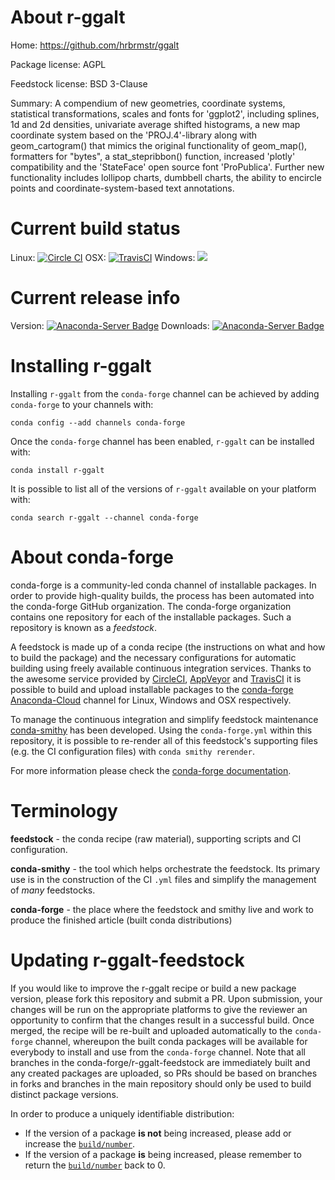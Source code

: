 About r-ggalt
=============

Home: https://github.com/hrbrmstr/ggalt

Package license: AGPL

Feedstock license: BSD 3-Clause

Summary: A compendium of new geometries, coordinate systems, statistical  transformations, scales and fonts for 'ggplot2', including splines, 1d and 2d densities,  univariate average shifted histograms, a new map coordinate system based on the  'PROJ.4'-library along with geom_cartogram() that mimics the original functionality of  geom_map(), formatters for "bytes", a stat_stepribbon() function, increased 'plotly' compatibility and the 'StateFace' open source font 'ProPublica'. Further new  functionality includes lollipop charts, dumbbell charts, the ability to encircle points and coordinate-system-based text annotations.



Current build status
====================

Linux: [![Circle CI](https://circleci.com/gh/conda-forge/r-ggalt-feedstock.svg?style=shield)](https://circleci.com/gh/conda-forge/r-ggalt-feedstock)
OSX: [![TravisCI](https://travis-ci.org/conda-forge/r-ggalt-feedstock.svg?branch=master)](https://travis-ci.org/conda-forge/r-ggalt-feedstock)
Windows: ![](https://cdn.rawgit.com/conda-forge/conda-smithy/90845bba35bec53edac7a16638aa4d77217a3713/conda_smithy/static/disabled.svg)

Current release info
====================
Version: [![Anaconda-Server Badge](https://anaconda.org/conda-forge/r-ggalt/badges/version.svg)](https://anaconda.org/conda-forge/r-ggalt)
Downloads: [![Anaconda-Server Badge](https://anaconda.org/conda-forge/r-ggalt/badges/downloads.svg)](https://anaconda.org/conda-forge/r-ggalt)

Installing r-ggalt
==================

Installing `r-ggalt` from the `conda-forge` channel can be achieved by adding `conda-forge` to your channels with:

```
conda config --add channels conda-forge
```

Once the `conda-forge` channel has been enabled, `r-ggalt` can be installed with:

```
conda install r-ggalt
```

It is possible to list all of the versions of `r-ggalt` available on your platform with:

```
conda search r-ggalt --channel conda-forge
```


About conda-forge
=================

conda-forge is a community-led conda channel of installable packages.
In order to provide high-quality builds, the process has been automated into the
conda-forge GitHub organization. The conda-forge organization contains one repository
for each of the installable packages. Such a repository is known as a *feedstock*.

A feedstock is made up of a conda recipe (the instructions on what and how to build
the package) and the necessary configurations for automatic building using freely
available continuous integration services. Thanks to the awesome service provided by
[CircleCI](https://circleci.com/), [AppVeyor](http://www.appveyor.com/)
and [TravisCI](https://travis-ci.org/) it is possible to build and upload installable
packages to the [conda-forge](https://anaconda.org/conda-forge)
[Anaconda-Cloud](http://docs.anaconda.org/) channel for Linux, Windows and OSX respectively.

To manage the continuous integration and simplify feedstock maintenance
[conda-smithy](http://github.com/conda-forge/conda-smithy) has been developed.
Using the ``conda-forge.yml`` within this repository, it is possible to re-render all of
this feedstock's supporting files (e.g. the CI configuration files) with ``conda smithy rerender``.

For more information please check the [conda-forge documentation](https://conda-forge.org/docs/).

Terminology
===========

**feedstock** - the conda recipe (raw material), supporting scripts and CI configuration.

**conda-smithy** - the tool which helps orchestrate the feedstock.
                   Its primary use is in the construction of the CI ``.yml`` files
                   and simplify the management of *many* feedstocks.

**conda-forge** - the place where the feedstock and smithy live and work to
                  produce the finished article (built conda distributions)


Updating r-ggalt-feedstock
==========================

If you would like to improve the r-ggalt recipe or build a new
package version, please fork this repository and submit a PR. Upon submission,
your changes will be run on the appropriate platforms to give the reviewer an
opportunity to confirm that the changes result in a successful build. Once
merged, the recipe will be re-built and uploaded automatically to the
`conda-forge` channel, whereupon the built conda packages will be available for
everybody to install and use from the `conda-forge` channel.
Note that all branches in the conda-forge/r-ggalt-feedstock are
immediately built and any created packages are uploaded, so PRs should be based
on branches in forks and branches in the main repository should only be used to
build distinct package versions.

In order to produce a uniquely identifiable distribution:
 * If the version of a package **is not** being increased, please add or increase
   the [``build/number``](http://conda.pydata.org/docs/building/meta-yaml.html#build-number-and-string).
 * If the version of a package **is** being increased, please remember to return
   the [``build/number``](http://conda.pydata.org/docs/building/meta-yaml.html#build-number-and-string)
   back to 0.